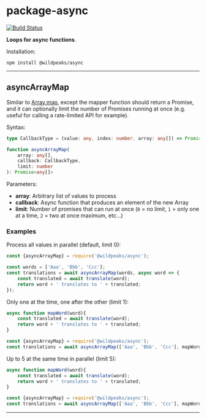 # package-async

[![Build Status](https://travis-ci.org/wildpeaks/package-async.svg?branch=master)](https://travis-ci.org/wildpeaks/package-async)

**Loops for async functions**.

Installation:

	npm install @wildpeaks/async


-------------------------------------------------------------------------------

## asyncArrayMap

Similar to [Array.map](https://developer.mozilla.org/en-US/docs/Web/JavaScript/Reference/Global_Objects/Array/map),
except the mapper function should return a Promise, and it can optionally limit the number of Promises running at once
(e.g. useful for calling a rate-limited API for example).

Syntax:

````ts
type CallbackType = (value: any, index: number, array: any[]) => Promise;

function asyncArrayMap(
	array: any[],
	callback: CallbackType,
	limit: number
): Promise<any[]>
````

Parameters:
 - **array**: Arbitrary list of values to process
 - **callback**: Async function that produces an element of the new Array
 - **limit**: Number of promises that can run at once (`0` = no limit, `1` = only one at a time, `2` = two at once maximum, etc…)


### Examples

Process all values in parallel (default, limit 0):
````js
const {asyncArrayMap} = require('@wildpeaks/async');

const words = ['Aaa', 'Bbb', 'Ccc'];
const translations = await asyncArrayMap(words, async word => {
	const translated = await translate(word);
	return word + ' translates to ' + translated;
});
````


Only one at the time, one after the other (limit 1):

````js
async function mapWord(word){
	const translated = await translate(word);
	return word + ' translates to ' + translated;
}

const {asyncArrayMap} = require('@wildpeaks/async');
const translations = await asyncArrayMap(['Aaa', 'Bbb', 'Ccc'], mapWord, 1);
````

Up to 5 at the same time in parallel (limit 5):

````js
async function mapWord(word){
	const translated = await translate(word);
	return word + ' translates to ' + translated;
}

const {asyncArrayMap} = require('@wildpeaks/async');
const translations = await asyncArrayMap(['Aaa', 'Bbb', 'Ccc'], mapWord, 5);
````

-------------------------------------------------------------------------------

